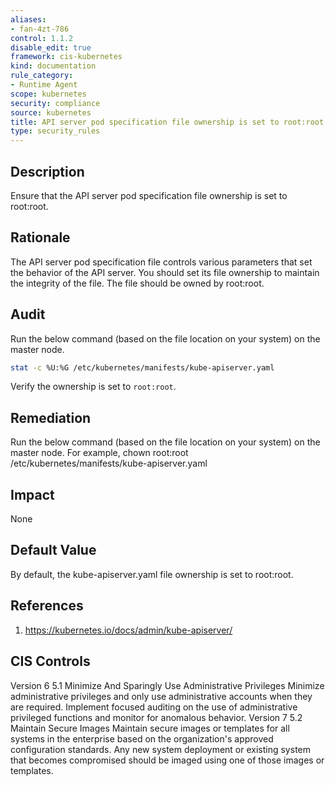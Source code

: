 ```yaml
---
aliases:
- fan-4zt-786
control: 1.1.2
disable_edit: true
framework: cis-kubernetes
kind: documentation
rule_category:
- Runtime Agent
scope: kubernetes
security: compliance
source: kubernetes
title: API server pod specification file ownership is set to root:root
type: security_rules
---
```


## Description

Ensure that the API server pod specification file ownership is set to root:root.

## Rationale

The API server pod specification file controls various parameters that set the behavior of the API server. You should set its file ownership to maintain the integrity of the file. The file should be owned by root:root.

## Audit

Run the below command (based on the file location on your system) on the master node.

```bash
stat -c %U:%G /etc/kubernetes/manifests/kube-apiserver.yaml
```

Verify the ownership is set to `root:root`.

## Remediation

Run the below command (based on the file location on your system) on the master node. For example, chown root:root /etc/kubernetes/manifests/kube-apiserver.yaml

## Impact

None

## Default Value

By default, the kube-apiserver.yaml file ownership is set to root:root.

## References

1. https://kubernetes.io/docs/admin/kube-apiserver/

## CIS Controls

Version 6 5.1 Minimize And Sparingly Use Administrative Privileges Minimize administrative privileges and only use administrative accounts when they are required. Implement focused auditing on the use of administrative privileged functions and monitor for anomalous behavior. Version 7 5.2 Maintain Secure Images Maintain secure images or templates for all systems in the enterprise based on the organization's approved configuration standards. Any new system deployment or existing system that becomes compromised should be imaged using one of those images or templates.
